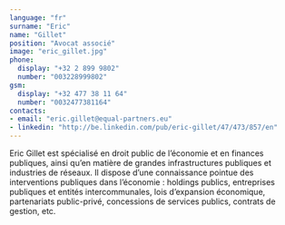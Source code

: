 ```yaml
---
language: "fr"
surname: "Eric"
name: "Gillet"
position: "Avocat associé"
image: "eric_gillet.jpg"
phone:
  display: "+32 2 899 9802"
  number: "003228999802"
gsm:
  display: "+32 477 38 11 64"
  number: "0032477381164"
contacts:
- email: "eric.gillet@equal-partners.eu"
- linkedin: "http://be.linkedin.com/pub/eric-gillet/47/473/857/en"
---
```

Eric Gillet est spécialisé en droit public de l’économie et en finances publiques, ainsi qu’en matière de grandes infrastructures publiques et industries de réseaux. Il dispose d’une connaissance pointue des interventions publiques dans l’économie : holdings publics, entreprises publiques et entités intercommunales, lois d’expansion économique, partenariats public-privé, concessions de services publics, contrats de gestion, etc.